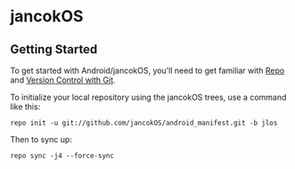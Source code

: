 jancokOS
===========

Getting Started
---------------

To get started with Android/jancokOS, you'll need to get
familiar with [Repo](https://source.android.com/source/using-repo.html) and [Version Control with Git](https://source.android.com/source/version-control.html).

To initialize your local repository using the jancokOS trees, use a command like this:

    repo init -u git://github.com/jancokOS/android_manifest.git -b jlos

Then to sync up:

    repo sync -j4 --force-sync
